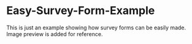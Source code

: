 # Easy-Survey-Form-Example
This is just an example showing how survey forms can be easily made.
Image preview is added for reference.
